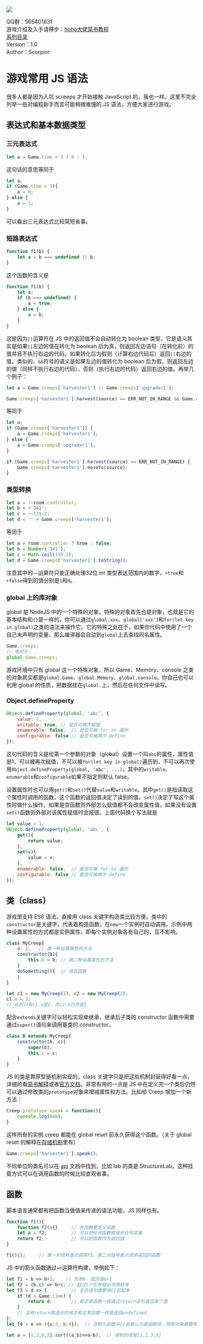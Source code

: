 <img align="middle" src="./imgs/title.png">
  
QQ群：565401831  
游戏介绍及入手请移步：[hoho大佬简书教程](https://www.jianshu.com/p/5431cb7f42d3)  
[系列目录](https://zhuanlan.zhihu.com/p/104412058)  
Version：1.0   
Author：Scorpior   

# 游戏常用 JS 语法
很多人都是因为入坑 screeps 才开始接触 JavaScript 的，我也一样。这里不完全列举一些对编程新手而言可能稍微难懂的 JS 语法，方便大家进行游戏。

## 表达式和基本数据类型
### 三元表达式
```js 
let a = Game.time > 3 ? 0 : 1;
```
这句话的意思等同于
```js 
let a;
if (Game.time > 3){
    a = 0;
} else {
    a = 1;
}
```
可以看出三元表达式比较简短省事。
### 短路表达式
```js 
function f1(b) {
    let a = b === undefined || b;
}
```
这个函数的含义是
```js 
function f1(b) {
    let a;
    if (b === undefined) {
        a = true;
    } else {
        a = b;
    }
}
```
这是因为`||`运算符在 JS 中的返回值不会自动转化为 boolean 类型，它是语义其实是如果`||`左边的值在转化为 boolean 后为真，则返回左边语句（在转化前）的值并且不执行右边的代码，如果转化后为假则（计算右边代码后）返回`||`右边的值。类似的，`&&`符号的语义是如果左边的值转化为 boolean 后为假，则返回左边的值（同样不执行右边的代码），否则（执行右边的代码）返回右边的值。再举几个例子：
```js 
let a = Game.creeps['harvester1'] || Game.creeps['upgrader1'];

Game.creeps['harvester1'].harvest(source) == ERR_NOT_IN_RANGE && Game.creeps['harvester1'].moveTo(source);
```
等同于
```js 
let a;
if (Game.creeps['harvester1']) {
    a = Game.creeps['harvester1'];
} else {
    a = Game.creeps['upgrader1'];
}

if (Game.creeps['harvester1'].harvest(source) == ERR_NOT_IN_RANGE) {
    Game.creeps['harvester1'].moveTo(source);
}
```
### 类型转换
```js 
let a = !!room.controller;
let b = +'341';
let c = ~~135.2;
let d = '' + Game.creeps['harvester1'];
```
等同于
```js 
let a = room.controller ? true : false;
let b = Number('341');
let c = Math.ceil(135.2);
let d = Game.creeps['harvester1'].toString();
```
注意其中的`~~`运算符只能正确处理32位 int 类型表达范围内的数字，`+true`和`+false`得到的值分别是`1`和`0`。
### global 上的库对象
global 是 NodeJS 中的一个特殊的对象。特殊的对象首先也是对象，也就是它的基本结构和`{}`是一样的，你可以通过`global.xxx`、`global['xxx']`和`for(let key in global)`之类的语法来操作它。它的特殊之处在于，如果你代码中使用了一个自己未声明的变量，那么编译器会自动到`global`上去查找同名属性。
```js
Game.creeps;
// 等同于
global.Game.creeps;
```
游戏环境中只有 global 这一个特殊对象，所以 Game、Memory、console 之类的对象其实都是`global.Game`、`global.Memory`、`global.console`。你自己也可以利用 global 的性质，把数据挂在`global.`上，然后在任何文件中读写。
### Object.defineProperty
```js
Object.defineProperty(global, 'abc', {
    value: 1,
    writable: true, // 是否可再次赋值
    enumerable: false,  // 是否可被 for-in 遍历
    configurable: false // 是否可被再次 define
});
```
这句代码的含义是给第一个参数的对象（global）设置一个叫`abc`的属性，属性值是1，可以被再次赋值，不可以被`for(let key in global)`遍历到，不可以再次使用`Object.defineProperty(global, 'abc', ...)`。其中的`writable`、`enumerable`和`configurable`如果不指定则默认 false。  

设置属性时也可以用`get()`和`set()`代替`value`和`writable`。其中`get()`是指读取这个属性时调用的函数，这个函数的返回值决定了读到的值。`set()`决定了写这个属性时做什么操作，如果是空函数则外部怎么赋值都不会改变属性值，如果没有设置`set()`函数则外部对该属性赋值时会报错。上面代码换个写法就是
```js
let value = 1;
Object.defineProperty(global, 'abc', {
    get(){
        return value;
    },
    set(v){
        value = v;
    },
    enumerable: false,  // 是否可被 for-in 遍历
    configurable: false // 是否可被再次 define
});
```
## 类（class）
游戏里支持 ES6 语法，直接用 class 关键字构造类比较方便。类中的`constructor`是关键字，代表着构造函数，在`new`一个实例时自动调用。示例中两种设置属性的方式都是实例属性，即每个实例对象各有自己的，互不影响。
```js 
class MyCreep{
    a: 1,   // 第一种设置属性的方法
    constructor(b){
        this.b = b; // 第二种设置属性的方法
    }
    doSomething(){  // 成员函数
    }
}

let c1 = new MyCreep(1), c2 = new MyCreep(2);
c1.a = 2;
// 此时只有c1.a是2，而c2.a仍然是1
```
配合`extends`关键字可以轻松实现单继承，继承后子类的 constructor 函数中需要通过`super()`语句来调用基类的 constructor。
```js 
class B extends MyCreep{
    constructor(b, c){
        super(b);
        this.c = c;
    }
}
```
JS 的类是靠原型链机制实现的，class 关键字只是把这些机制封装得好看一点，详细的看[简书解释](https://www.jianshu.com/p/116ea3be6ef5)或者[官方文档](https://developer.mozilla.org/zh-CN/docs/Web/JavaScript/Inheritance_and_the_prototype_chain)。非常有用的一点是 JS 中在定义完一个类后仍然可以通过修改类的`prototype`对象来增减属性和方法。比如给 Creep 增加一个新方法：
```js 
Creep.prototype.speak = function(){
    console.log(666);
}
```
这样所有的实例 creep 都能在 global reset 前永久获得这个函数。（关于 global reset 的解释在[存储机制](https://github.com/lc150303/The-design-of-OverDom/blob/master/advanced%20guide/%E5%AD%98%E5%82%A8%E6%9C%BA%E5%88%B6.md)里有）  

```js 
Game.creeps['harvester1'].speak();
```
不同单位的类名可以在 [api](https://screeps-cn.github.io/api/) 文档中找到，比如 lab 的类是 StructureLab。这种挂载方式可以在调用函数的时候比较直观省事。
## 函数
脚本语言通常都有把函数当做值来传递的语法功能，JS 同样也有。
```js 
function f1(){
    function f2(){}     // 在函数里定义函数
    let a = f2;         // 可以把任何函数赋值给任何变量
    return f2;          // 可以把函数作为返回值
}

f1()();     // 第一对括号表示调用f1，第二对括号表示调用返回的函数
```
JS 中的箭头函数通过`=>`运算符构建，举例如下：
```js 
let f1 = b => b+1;    // 形参b，返回值b+1
let f2 = (b,c) => b+c; // 超过1个形参就必须用括号
let f3 = d => {         // 复杂语句需要用{}包起来
    if (d < Game.time) {
        return d;       // 和正常函数一样通过return语句返回某个值
    }
    // 没有return就退出的地方和正常函数一样是返回undefined
};
let f4 = e => ({a:3, b:4});  // 在箭头函数中{}会被认为是函数体，简单对象需要用()包起来才被认为是返回值

let a = [1,3,6,2].sort((a,b)=>a-b);  // 得到的值是[1,2,3,6]
```